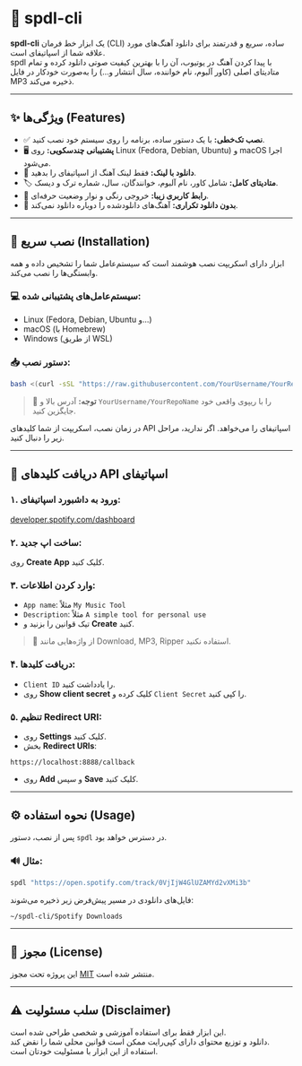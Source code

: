 
# 🎵 spdl-cli

**spdl-cli** یک ابزار خط فرمان (CLI) ساده، سریع و قدرتمند برای دانلود آهنگ‌های مورد علاقه شما از اسپاتیفای است.  
spdl با پیدا کردن آهنگ در یوتیوب، آن را با بهترین کیفیت صوتی دانلود کرده و تمام متادیتای اصلی (کاور آلبوم، نام خواننده، سال انتشار و...) را به‌صورت خودکار در فایل MP3 ذخیره می‌کند.

---

## ✨ ویژگی‌ها (Features)

- ✅ **نصب تک‌خطی:** با یک دستور ساده، برنامه را روی سیستم خود نصب کنید.
- 🖥️ **پشتیبانی چندسکویی:** روی Linux (Fedora, Debian, Ubuntu) و macOS اجرا می‌شود.
- 🔗 **دانلود با لینک:** فقط لینک آهنگ از اسپاتیفای را بدهید.
- 🏷️ **متادیتای کامل:** شامل کاور، نام آلبوم، خوانندگان، سال، شماره ترک و دیسک.
- 🎨 **رابط کاربری زیبا:** خروجی رنگی و نوار وضعیت حرفه‌ای.
- 🚫 **بدون دانلود تکراری:** آهنگ‌های دانلودشده را دوباره دانلود نمی‌کند.

---

## 🚀 نصب سریع (Installation)

ابزار دارای اسکریپت نصب هوشمند است که سیستم‌عامل شما را تشخیص داده و همه وابستگی‌ها را نصب می‌کند.

### 💻 سیستم‌عامل‌های پشتیبانی شده:

- Linux (Fedora, Debian, Ubuntu و...)
- macOS (با Homebrew)
- Windows (از طریق WSL)

### 📥 دستور نصب:

```bash
bash <(curl -sSL "https://raw.githubusercontent.com/YourUsername/YourRepoName/main/install.sh")
```

> 📝 **توجه:** آدرس بالا و `YourUsername/YourRepoName` را با ریپوی واقعی خود جایگزین کنید.

در زمان نصب، اسکریپت از شما کلیدهای API اسپاتیفای را می‌خواهد. اگر ندارید، مراحل زیر را دنبال کنید.

---

## 🔑 دریافت کلیدهای API اسپاتیفای

### ۱. ورود به داشبورد اسپاتیفای:
[developer.spotify.com/dashboard](https://developer.spotify.com/dashboard)

### ۲. ساخت اپ جدید:
روی **Create App** کلیک کنید.

### ۳. وارد کردن اطلاعات:
- `App name`: مثلاً `My Music Tool`
- `Description`: مثلاً `A simple tool for personal use`
- تیک قوانین را بزنید و **Create** کنید.

> 🚫 از واژه‌هایی مانند Download, MP3, Ripper استفاده نکنید.

### ۴. دریافت کلیدها:
- `Client ID` را یادداشت کنید.
- روی **Show client secret** کلیک کرده و `Client Secret` را کپی کنید.

### ۵. تنظیم Redirect URI:
- روی **Settings** کلیک کنید.
- بخش **Redirect URIs**:
```text
https://localhost:8888/callback
```
- روی **Add** و سپس **Save** کلیک کنید.

---

## ⚙️ نحوه استفاده (Usage)

پس از نصب، دستور `spdl` در دسترس خواهد بود.

### 🔊 مثال:
```bash
spdl "https://open.spotify.com/track/0VjIjW4GlUZAMYd2vXMi3b"
```

فایل‌های دانلودی در مسیر پیش‌فرض زیر ذخیره می‌شوند:

```
~/spdl-cli/Spotify Downloads
```

---

## 📜 مجوز (License)

این پروژه تحت مجوز [MIT](https://opensource.org/licenses/MIT) منتشر شده است.

---

## ⚠️ سلب مسئولیت (Disclaimer)

این ابزار فقط برای استفاده آموزشی و شخصی طراحی شده است.  
دانلود و توزیع محتوای دارای کپی‌رایت ممکن است قوانین محلی شما را نقض کند.  
استفاده از این ابزار با مسئولیت خودتان است.
